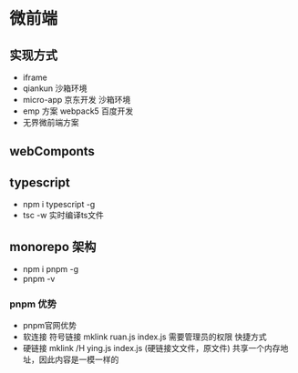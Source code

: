 # 微前端

## 实现方式
- iframe
- qiankun 沙箱环境
- micro-app 京东开发 沙箱环境
- emp 方案 webpack5 百度开发
- 无界微前端方案

## webComponts


## typescript
- npm i typescript -g
- tsc -w 实时编译ts文件


## monorepo 架构
- npm i pnpm -g
- pnpm -v

### pnpm 优势
- pnpm官网优势
- 软连接 符号链接 mklink ruan.js index.js 需要管理员的权限  快捷方式
- 硬链接 mklink /H ying.js index.js   (硬链接文文件，原文件)
    共享一个内存地址，因此内容是一模一样的